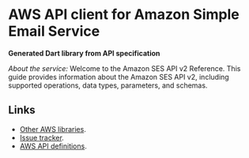 # AWS API client for Amazon Simple Email Service

**Generated Dart library from API specification**

*About the service:*
Welcome to the Amazon SES API v2 Reference. This guide provides information
about the Amazon SES API v2, including supported operations, data types,
parameters, and schemas.

## Links

- [Other AWS libraries](https://github.com/agilord/aws_client/tree/master/generated).
- [Issue tracker](https://github.com/agilord/aws_client/issues).
- [AWS API definitions](https://github.com/aws/aws-sdk-js/tree/master/apis).
